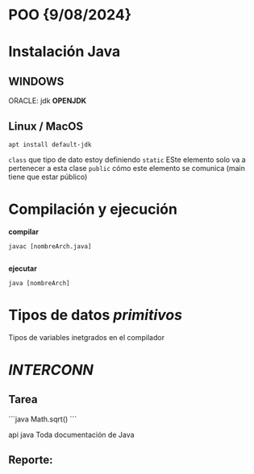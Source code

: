 # POO {9/08/2024}

# Instalación Java
## WINDOWS
ORACLE: jdk
**OPENJDK**
## Linux / MacOS
```shell
apt install default-jdk
```




`class` que tipo de dato estoy definiendo
`static` ESte elemento solo va a pertenecer a esta clase
`public` cómo este elemento se comunica (main tiene que estar público)

# Compilación y ejecución
**compilar**
```shell
javac [nombreArch.java]

```

```shell

```

**ejecutar**
```shell
java [nombreArch]
```

# Tipos de datos _primitivos_
Tipos de variables inetgrados en el compilador


# ***INTERCONN***

## Tarea

´´´java
Math.sqrt()
´´´

api java
Toda documentación de Java


## Reporte:



